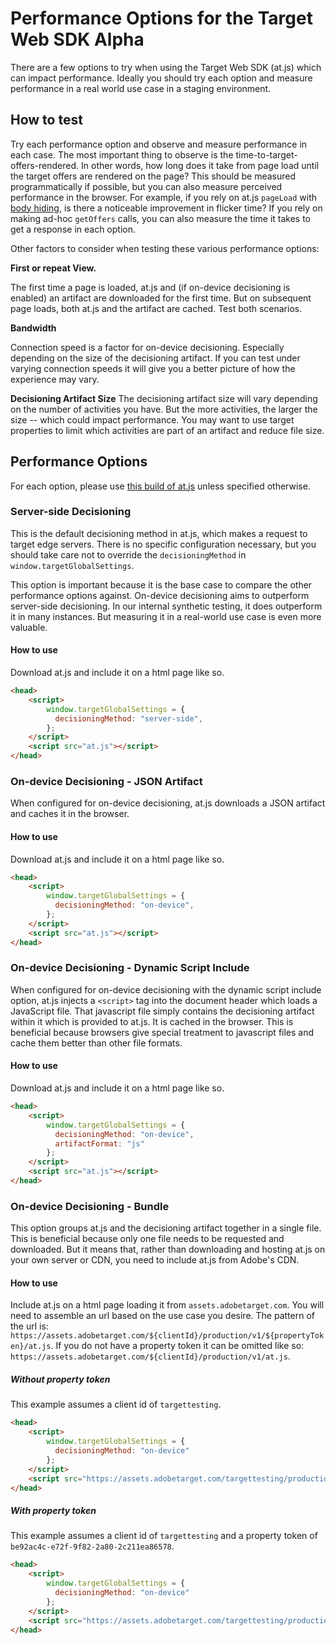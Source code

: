 Performance Options for the Target Web SDK Alpha
================================================

There are a few options to try when using the Target Web SDK (at.js) which can impact performance.  Ideally you should try each option and measure performance in a real world use case in a staging environment.


## How to test

Try each performance option and observe and measure performance in each case.  The most important thing to observe is the time-to-target-offers-rendered.  In other words, how long does it take from page load until the target offers are rendered on the page?  This should be measured programmatically if possible, but you can also measure perceived performance in the browser. For example, if you rely on at.js `pageLoad` with [body hiding](https://experienceleague.adobe.com/docs/target/using/implement-target/client-side/at-js/manage-flicker-with-atjs.html?lang=en#how-at-js-manages-flicker), is there a noticeable improvement in flicker time?  If you rely on making ad-hoc `getOffers` calls, you can also measure the time it takes to get a response in each option.

Other factors to consider when testing these various performance options:

**First or repeat View.**

The first time a page is loaded, at.js and (if on-device decisioning is enabled) an artifact are downloaded for the first time.  But on subsequent page loads, both at.js and the artifact are cached.  Test both scenarios.

**Bandwidth**

Connection speed is a factor for on-device decisioning.  Especially depending on the size of the decisioning artifact.  If you can test under varying connection speeds it will give you a better picture of how the experience may vary.

**Decisioning Artifact Size**
The decisioning artifact size will vary depending on the number of activities you have.  But the more activities, the larger the size -- which could impact performance.  You may want to use target properties to limit which activities are part of an artifact and reduce file size.


## Performance Options

For each option, please use [this build of at.js](https://raw.githubusercontent.com/jasonwaters/atjs-performance/master/public_html/target/dist/at.min.js) unless specified otherwise.

### Server-side Decisioning

This is the default decisioning method in at.js, which makes a request to target edge servers.  There is no specific configuration necessary, but you should take care not to override the `decisioningMethod` in `window.targetGlobalSettings`.

This option is important because it is the base case to compare the other performance options against.  On-device decisioning aims to outperform server-side decisioning.  In our internal synthetic testing, it does outperform it in many instances.  But measuring it in a real-world use case is even more valuable.

#### How to use

Download at.js and include it on a html page like so.

```html
<head>
    <script>
        window.targetGlobalSettings = {
          decisioningMethod: "server-side",
        };
    </script>
    <script src="at.js"></script>
</head>
```

### On-device Decisioning - JSON Artifact

When configured for on-device decisioning, at.js downloads a JSON artifact and caches it in the browser.

#### How to use

Download at.js and include it on a html page like so.

```html
<head>
    <script>
        window.targetGlobalSettings = {
          decisioningMethod: "on-device",
        };
    </script>
    <script src="at.js"></script>
</head>
```

### On-device Decisioning - Dynamic Script Include

When configured for on-device decisioning with the dynamic script include option, at.js injects a `<script>` tag into the document header which loads a JavaScript file.  That javascript file simply contains the decisioning artifact within it which is provided to at.js.  It is cached in the browser.  This is beneficial because browsers give special treatment to javascript files and cache them better than other file formats.

#### How to use

Download at.js and include it on a html page like so.

```html
<head>
    <script>
        window.targetGlobalSettings = {
          decisioningMethod: "on-device",
          artifactFormat: "js"
        };
    </script>
    <script src="at.js"></script>
</head>
```

### On-device Decisioning -  Bundle

This option groups at.js and the decisioning artifact together in a single file.  This is beneficial because only one file needs to be requested and downloaded. But it means that, rather than downloading and hosting at.js on your own server or CDN, you need to include at.js from Adobe's CDN.
 
#### How to use

Include at.js on a html page loading it from `assets.adobetarget.com`.  You will need to assemble an url based on the use case you desire.  The pattern of the url is: `https://assets.adobetarget.com/${clientId}/production/v1/${propertyToken}/at.js`.  If you do not have a property token it can be omitted like so: `https://assets.adobetarget.com/${clientId}/production/v1/at.js`.

##### Without property token

This example assumes a client id of `targettesting`.

```html
<head>
    <script>
        window.targetGlobalSettings = {
          decisioningMethod: "on-device"
        };
    </script>
    <script src="https://assets.adobetarget.com/targettesting/production/v1/at.js"></script>
</head>
```


##### With property token

This example assumes a client id of `targettesting` and a property token of `be92ac4c-e72f-9f82-2a80-2c211ea86578`.

```html
<head>
    <script>
        window.targetGlobalSettings = {
          decisioningMethod: "on-device"
        };
    </script>
    <script src="https://assets.adobetarget.com/targettesting/production/v1/be92ac4c-e72f-9f82-2a80-2c211ea86578/at.js"></script>
</head>
```
